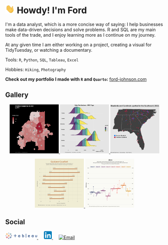 #  <img src="https://raw.githubusercontent.com/ABSphreak/ABSphreak/master/gifs/Hi.gif" width="30px"> Howdy! I'm Ford

I'm a data analyst, which is a more concise way of saying: I help businesses make data-driven decisions and solve problems. R and SQL are my main tools of the trade, and I enjoy learning more as I continue on my journey.

At any given time I am either working on a project, creating a visual for TidyTuesday, or watching a documentary.

Tools: `R`, `Python`, `SQL`, `Tableau`, `Excel`

Hobbies: `Hiking`, `Photography`
<!--- WORK IN PROGRESS --->
**Check out my portfolio I made with `R` and `Quarto`:** [ford-johnson.com](https://ford-johnson.com/)
<!--- WORK IN PROGRESS --->
<!---**Also, check out my `tidytuesday` repo: [here](https://github.com/bradfordjohnson/tidytuesday)**--->

Gallery
---
<!--- SEND ALL LINKS TO REPOS --->
<p align= "center">
  <a href="https://github.com/bradfordjohnson/data-viz/tree/main/atlanta-crime-maps"> 
  <img src="images/data-viz/atl-burg-2021.png" width="31%" /> 
    </a>
    <a href="https://github.com/bradfordjohnson/tidytuesday/blob/main/2023/week-1/rfid.R"> 
  <img src="images/data-viz/rfid-v1.png" width="31%" /> 
    </a>
   <a href="https://github.com/bradfordjohnson/tidytuesday/blob/main/2023/week-2/birds.R"> 
  <img src="images/data-viz/birds.png" width="31%" /> 
    </a>
 </p>
 
 <p align= "center">

  <a href="https://github.com/bradfordjohnson/tidytuesday/blob/main/2023/week-3/art-history.R"> 
  <img src="images/data-viz/art-history-v2.png" width="31%" />
    </a>
  <a href="https://github.com/bradfordjohnson/tidytuesday/blob/main/2023/week-4/alone.R"> 
  <img src="images/data-viz/alone.png" width="31%" />
    </a>
 </p>
 
 <!--- WORK IN PROGRESS --->
 Social
---
<span>
<a href="https://public.tableau.com/app/profile/bradfordjohnson">
<img src="images/svg/tableau-logo.svg" alt="Tableau" width="20%" />
  </a>
<!--- space --->
  &emsp;
<a href="https://www.linkedin.com/in/bradford-ford-johnson/">
<img src="images/svg/LinkedIn_icon.svg" alt="LinkedIn" width="5%">
  </a>
  <!--- space --->
  &emsp;
<a href="mailto:BradfordLJohnson@outlook.com">
<img src="images/svg/Microsoft_Office_Outlook_(2018–present).svg" alt="Email" width="5.5%">
  </a>
</span>

<!--- WORK IN PROGRESS --->
<!---📊 GitHub stats --->
<!--- --- --->
<!--- <p align= "center"> --->
 <!--- [![GitHub Streak](https://github-readme-streak-stats.herokuapp.com?user=bradfordjohnson&hide_border=true)](https://git.io/streak-stats) --->

 <!--- ![Metrics](/github-metrics.svg) --->
